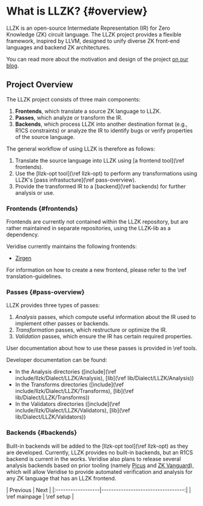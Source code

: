 # What is LLZK? {#overview}

LLZK is an open-source Intermediate Representation (IR) for Zero Knowledge (ZK)
circuit language.
The LLZK project provides a flexible framework, inspired by LLVM, designed to
unify diverse ZK front-end languages and backend ZK architectures.

You can read more about the motivation and design of the project [on our blog][llzk-post].

## Project Overview

The LLZK project consists of three main components:

1. **Frontends**, which translate a source ZK language to LLZK.
2. **Passes**, which analyze or transform the IR.
3. **Backends**, which process LLZK into another destination format (e.g., R1CS constraints) or analyze the IR to identify bugs or verify properties of the source language.

The general workflow of using LLZK is therefore as follows:
1. Translate the source language into LLZK using [a frontend tool](\ref frontends).
2. Use the [llzk-opt tool](\ref llzk-opt) to perform any transformations using LLZK's [pass infrastucture](\ref pass-overview).
3. Provide the transformed IR to a [backend](\ref backends) for further analysis or use.

### Frontends {#frontends}

Frontends are currently not contained within the LLZK repository, but are rather
maintained in separate repositories, using the LLZK-lib as a dependency.

Veridise currently maintains the following frontends:
- [Zirgen](https://github.com/Veridise/zir-to-zkir)
<!-- TODO: Update this link to a doxygen site at some point. -->

For information on how to create a new frontend, please refer to the \ref translation-guidelines.

### Passes {#pass-overview}

LLZK provides three types of passes:
1. *Analysis* passes, which compute useful information about the IR used to implement other passes or backends.
2. *Transformation* passes, which restructure or optimize the IR.
3. *Validation* passes, which ensure the IR has certain required properties.

User documentation about how to use these passes is provided in \ref tools.

Developer documentation can be found:
- In the Analysis directories ([include](\ref include/llzk/Dialect/LLZK/Analysis), [lib](\ref lib/Dialect/LLZK/Analysis))
- In the Transforms directories ([include](\ref include/llzk/Dialect/LLZK/Transforms), [lib](\ref lib/Dialect/LLZK/Transforms))
- In the Validators directories ([include](\ref include/llzk/Dialect/LLZK/Validators), [lib](\ref lib/Dialect/LLZK/Validators))

### Backends {#backends}

Built-in backends will be added to the [llzk-opt tool](\ref llzk-opt) as they are developed.
Currently, LLZK provides no built-in backends, but an R1CS backend is current in the works.
Veridise also plans to release several analysis backends based on prior tooling (namely [Picus][picus-v2] and [ZK Vanguard][zk-vanguard]), which will allow Veridise to provide automated verification and analysis for any ZK language that has an LLZK frontend.

<div class="section_buttons">
| Previous          |                              Next |
|:------------------|----------------------------------:|
| \ref mainpage | \ref setup |
</div>


[llzk-post]: https://medium.com/veridise/veridise-secures-ethereum-foundation-grant-to-develop-llzk-a-new-intermediate-representation-ir-224c0e71f4d5
[picus-v2]: https://docs.veridise.com/picus-v2/
[zk-vanguard]: https://docs.veridise.com/zkvanguard/